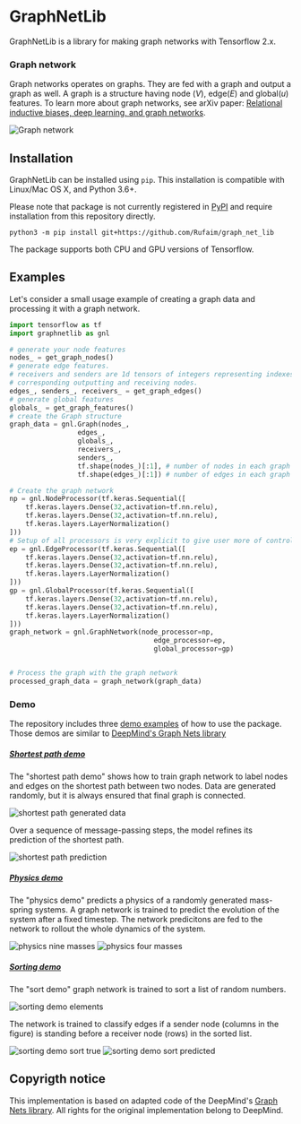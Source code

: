 # GraphNetLib

GraphNetLib is a library for making graph networks with Tensorflow 2.x.

### Graph network

Graph networks operates on graphs.
They are fed with a graph and output a graph as well.
A graph is a structure having node (*V*), edge(*E*) and global(*u*) features.
To learn more about graph networks, see arXiv paper: [Relational inductive biases, deep learning, and graph networks](https://arxiv.org/abs/1806.01261).

![Graph network](https://github.com/Rufaim/graph_net_lib/raw/master/images/graph_nets.png)

## Installation

GraphNetLib can be installed using `pip`. This installation is compatible with Linux/Mac OS X, and Python 3.6+.

Please note that package is not currently registered in [PyPI](https://pypi.org/) and require installation from this repository directly.

```shell
python3 -m pip install git+https://github.com/Rufaim/graph_net_lib
```

The package supports both  CPU and GPU versions of Tensorflow.

## Examples

Let's consider a small usage example of creating a graph data and processing it with a graph network.

```python
import tensorflow as tf
import graphnetlib as gnl

# generate your node features
nodes_ = get_graph_nodes()
# generate edge features.
# receivers and senders are 1d tensors of integers representing indexes of
# corresponding outputting and receiving nodes.
edges_, senders_, receivers_ = get_graph_edges()
# generate global features
globals_ = get_graph_features()
# create the Graph structure
graph_data = gnl.Graph(nodes_,
                 edges_,
                 globals_,
                 receivers_,
                 senders_,
                 tf.shape(nodes_)[:1], # number of nodes in each graph in the batch. In the example we consider only one graph 
                 tf.shape(edges_)[:1]) # number of edges in each graph in the batch. In the example we consider only one graph

# Create the graph network
np = gnl.NodeProcessor(tf.keras.Sequential([
    tf.keras.layers.Dense(32,activation=tf.nn.relu),
    tf.keras.layers.Dense(32,activation=tf.nn.relu),
    tf.keras.layers.LayerNormalization()
]))
# Setup of all processors is very explicit to give user more of control
ep = gnl.EdgeProcessor(tf.keras.Sequential([
    tf.keras.layers.Dense(32,activation=tf.nn.relu),
    tf.keras.layers.Dense(32,activation=tf.nn.relu),
    tf.keras.layers.LayerNormalization()
]))
gp = gnl.GlobalProcessor(tf.keras.Sequential([
    tf.keras.layers.Dense(32,activation=tf.nn.relu),
    tf.keras.layers.Dense(32,activation=tf.nn.relu),
    tf.keras.layers.LayerNormalization()
]))
graph_network = gnl.GraphNetwork(node_processor=np,
                                    edge_processor=ep,
                                    global_processor=gp)


# Process the graph with the graph network
processed_graph_data = graph_network(graph_data)
```

### Demo

The repository includes three [demo examples](https://github.com/Rufaim/graph_net_lib) of how to use the package.
Those demos are similar to [DeepMind's Graph Nets library](https://github.com/deepmind/graph_nets/tree/a265c907be646abc6521ddc162cb61b9b8bacfb0/graph_nets/demos)

##### [Shortest path demo](https://github.com/Rufaim/graph_net_lib)

The "shortest path demo" shows how to train graph network to label nodes and edges on the shortest path between two nodes.
Data are generated randomly, but it is always ensured that final graph is connected.

![shortest path generated data](https://github.com/Rufaim/graph_net_lib/raw/master/images/shortest_path/data_example.png)

Over a sequence of message-passing steps, the model refines its prediction of the shortest path.

![shortest path prediction](https://github.com/Rufaim/graph_net_lib/raw/master/images/shortest_path/prediction.png)

##### [Physics demo](https://github.com/Rufaim/graph_net_lib)

The "physics demo" predicts a physics of a randomly generated mass-spring systems.
A graph network is trained to predict the evolution of the system after a fixed timestep.
The network predicitons are fed to the network to rollout the whole dynamics of the system.

![physics nine masses](https://github.com/Rufaim/graph_net_lib/raw/master/images/physics_demo/test_9.gif)
![physics four masses](https://github.com/Rufaim/graph_net_lib/raw/master/images/physics_demo/test_4.gif)

##### [Sorting demo](https://github.com/Rufaim/graph_net_lib)

The "sort demo" graph network is trained to sort a list of random numbers.

![sorting demo elements](https://github.com/Rufaim/graph_net_lib/raw/master/images/sorting_demo/elements.png)

The network is trained to classify edges if a sender node (columns in the figure) is standing before a receiver node (rows) in the sorted list.

![sorting demo sort true](https://github.com/Rufaim/graph_net_lib/raw/master/images/sorting_demo/graph_true.png)
![sorting demo sort predicted](https://github.com/Rufaim/graph_net_lib/raw/master/images/sorting_demo/graph_predicted.png)

## Copyrigth notice

This implementation is based on adapted code of the DeepMind's [Graph Nets library](https://github.com/deepmind/graph_nets).
All rights for the original implementation belong to DeepMind.
